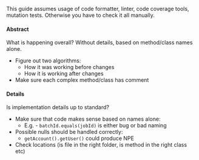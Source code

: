 This guide assumes usage of code formatter, linter, code coverage tools, mutation tests. Otherwise you have to check it all manually.

#### Abstract
What is happening overall? Without details, based on method/class names alone. 
* Figure out two algorithms:
    * How it was working before changes
    * How it is working after changes
* Make sure each complex method/class has comment
#### Details
Is implementation details up to standard?
* Make sure that code makes sense based on names alone:
    * E.g. - `batchId.equals(jobId)`  is either bug or bad naming
* Possible nulls should be handled correctly:
    * `getAccount().getUser()` could produce NPE
* Check locations (is file in the right folder, is method in the right class etc)
